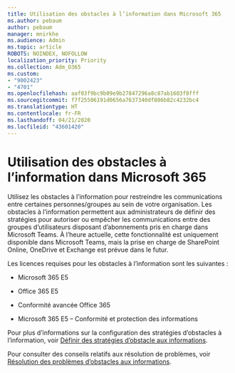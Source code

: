 ```yaml
---
title: Utilisation des obstacles à l’information dans Microsoft 365
ms.author: pebaum
author: pebaum
manager: mnirkhe
ms.audience: Admin
ms.topic: article
ROBOTS: NOINDEX, NOFOLLOW
localization_priority: Priority
ms.collection: Adm_O365
ms.custom:
- "9002423"
- "4701"
ms.openlocfilehash: aaf03f9bc9b09e9b27847296a8c87ab1603f8fff
ms.sourcegitcommit: f7f25506191d0656a7637340df806b82c4232bc4
ms.translationtype: HT
ms.contentlocale: fr-FR
ms.lasthandoff: 04/21/2020
ms.locfileid: "43601420"
---
```

# <a name="using-information-barriers-in-microsoft-365"></a>Utilisation des obstacles à l’information dans Microsoft 365

Utilisez les obstacles à l’information pour restreindre les communications entre certaines personnes/groupes au sein de votre organisation. Les obstacles à l’information permettent aux administrateurs de définir des stratégies pour autoriser ou empêcher les communications entre des groupes d’utilisateurs disposant d’abonnements pris en charge dans Microsoft Teams.  À l’heure actuelle, cette fonctionnalité est uniquement disponible dans Microsoft Teams, mais la prise en charge de SharePoint Online, OneDrive et Exchange est prévue dans le futur.

Les licences requises pour les obstacles à l’information sont les suivantes :

- Microsoft 365 E5

- Office 365 E5

- Conformité avancée Office 365

- Microsoft 365 E5 – Conformité et protection des informations

Pour plus d’informations sur la configuration des stratégies d’obstacles à l’information, voir [Définir des stratégies d’obstacle aux informations](https://docs.microsoft.com/microsoft-365/compliance/information-barriers-policies).

Pour consulter des conseils relatifs aux résolution de problèmes, voir [Résolution des problèmes d’obstacles aux informations](https://docs.microsoft.com/microsoft-365/compliance/information-barriers-troubleshooting).
